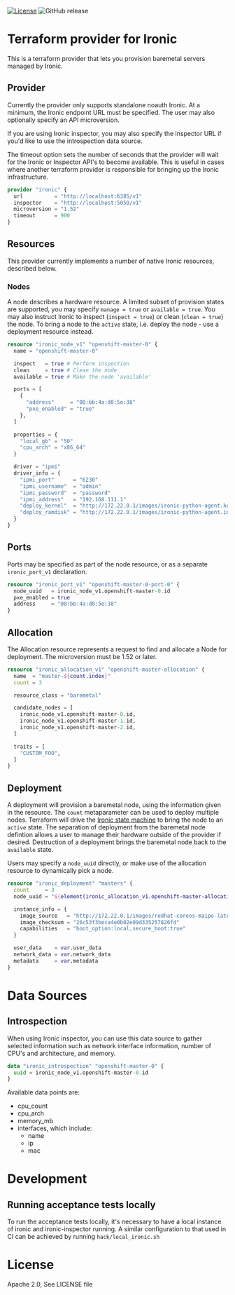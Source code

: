 [![License](https://img.shields.io/badge/License-Apache%202.0-blue.svg)](https://opensource.org/licenses/Apache-2.0) ![GitHub release](https://img.shields.io/github/release/openshift-metal3/terraform-provider-ironic.svg)

# Terraform provider for Ironic

This is a terraform provider that lets you provision baremetal servers managed by Ironic.

## Provider

Currently the provider only supports standalone noauth Ironic.  At a
minimum, the Ironic endpoint URL must be specified. The user may also
optionally specify an API microversion.

If you are using Ironic inspector, you may also specify the inspector
URL if you'd like to use the introspection data source.

The timeout option sets the number of seconds that the provider will wait
for the Ironic or Inspector API's to become available. This is useful in cases
where another terraform provider is responsible for bringing up the Ironic
infrastructure.

```terraform
provider "ironic" {
  url          = "http://localhost:6385/v1"
  inspector    = "http://localhost:5050/v1"
  microversion = "1.52"
  timeout      = 900
}
```

## Resources

This provider currently implements a number of native Ironic resources,
described below.

### Nodes

A node describes a hardware resource.  A limited subset of provision
states are supported, you may specify `manage = true` or `available =
true`.  You may also instruct Ironic to inspect (`inspect = true`) or
clean (`clean = true`) the node.  To bring a node to the `active` state,
i.e. deploy the node - use a deployment resource instead.


```terraform
resource "ironic_node_v1" "openshift-master-0" {
  name = "openshift-master-0"

  inspect   = true # Perform inspection
  clean     = true # Clean the node
  available = true # Make the node 'available'

  ports = [
    {
      "address"     = "00:bb:4a:d0:5e:38"
      "pxe_enabled" = "true"
    },
  ]

  properties = {
    "local_gb" = "50"
    "cpu_arch" = "x86_64"
  }

  driver = "ipmi"
  driver_info = {
    "ipmi_port"      = "6230"
    "ipmi_username"  = "admin"
    "ipmi_password"  = "password"
    "ipmi_address"   = "192.168.111.1"
    "deploy_kernel"  = "http://172.22.0.1/images/ironic-python-agent.kernel"
    "deploy_ramdisk" = "http://172.22.0.1/images/ironic-python-agent.initramfs"
  }
}
```

## Ports

Ports may be specified as part of the node resource, or as a separate `ironic_port_v1`
declaration.

```terraform
resource "ironic_port_v1" "openshift-master-0-port-0" {
  node_uuid   = ironic_node_v1.openshift-master-0.id
  pxe_enabled = true
  address     = "00:bb:4a:d0:5e:38"
}
```

## Allocation

The Allocation resource represents a request to find and allocate a Node
for deployment. The microversion must be 1.52 or later.

```terraform
resource "ironic_allocation_v1" "openshift-master-allocation" {
  name  = "master-${count.index}"
  count = 3

  resource_class = "baremetal"

  candidate_nodes = [
    ironic_node_v1.openshift-master-0.id,
    ironic_node_v1.openshift-master-1.id,
    ironic_node_v1.openshift-master-2.id,
  ]

  traits = [
    "CUSTOM_FOO",
  ]
}
```

## Deployment

A deployment will provision a baremetal node, using the information
given in the resource.  The `count` metaparameter can be used to deploy
multiple nodes. Terraform will drive the [Ironic state
machine](https://docs.openstack.org/ironic/latest/contributor/states.html)
to bring the node to an `active` state.  The separation of deployment
from the baremetal node defintion allows a user to manage their hardware
outside of the provider if desired. Destruction of a deployment brings
the baremetal node back to the `available` state.

Users may specify a `node_uuid` directly, or make use of the allocation
resource to dynamically pick a node.


```terraform
resource "ironic_deployment" "masters" {
  count     = 3
  node_uuid = "${element(ironic_allocation_v1.openshift-master-allocation.*.node_uuid, count.index)}"

  instance_info = {
    image_source   = "http://172.22.0.1/images/redhat-coreos-maipo-latest.qcow2"
    image_checksum = "26c53f3beca4e0b02e09d335257826fd"
    capabilities   = "boot_option:local,secure_boot:true"
  }

  user_data    = var.user_data
  network_data = var.network_data
  metadata     = var.metadata
}
```

# Data Sources

## Introspection

When using Ironic inspector, you can use this data source to gather selected information such as network
interface information, number of CPU's and architecture, and memory.

```terraform
data "ironic_introspection" "openshift-master-0" {
  uuid = ironic_node_v1.openshift-master-0.id
}
```

Available data points are:

  - cpu_count
  - cpu_arch
  - memory_mb
  - interfaces, which include:
    - name
    - ip
    - mac

# Development

## Running acceptance tests locally

To run the acceptance tests locally, it's necessary to have a local instance of
ironic and ironic-inspector running.  A similar configuration to that used in
CI can be achieved by running `hack/local_ironic.sh`

# License

Apache 2.0, See LICENSE file
